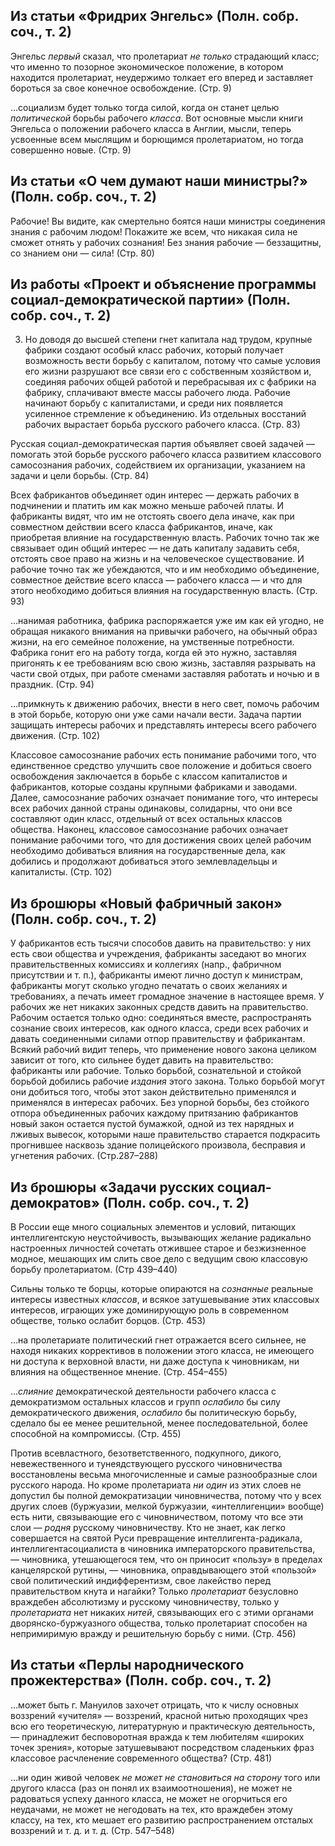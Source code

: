 
## Из статьи **«Фридрих Энгельс»** (Полн. собр. соч., т. 2)

Энгельс _первый_ сказал, что пролетариат _не только_ страдающий класс; что именно то позорное экономическое положение, в котором находится пролетариат, неудержимо толкает его вперед и заставляет бороться за свое конечное освобождение. (Стр. 9)

…социализм будет только тогда силой, когда он станет целью _политической_ борьбы рабочего _класса_. Вот основные мысли книги Энгельса о положении рабочего класса в Англии, мысли, теперь усвоенные всем мыслящим и борющимся пролетариатом, но тогда совершенно новые. (Стр. 9)

## Из статьи **«О чем думают наши министры?»** (Полн. собр. соч., т. 2)

Рабочие! Вы видите, как смертельно боятся наши министры соединения знания с рабочим людом! Покажите же всем, что никакая сила не сможет отнять у рабочих сознания! Без знания рабочие — беззащитны, со знанием они — сила! (Стр. 80)

## Из работы «Проект и объяснение программы социал-демократической партии» (Полн. собр. соч., т. 2)

3. Но доводя до высшей степени гнет капитала над трудом, крупные фабрики создают особый класс рабочих, который получает возможность вести борьбу с капиталом, потому что самые условия его жизни разрушают все связи его с собственным хозяйством и, соединяя рабочих общей работой и перебрасывая их с фабрики на фабрику, сплачивают вместе массы рабочего люда. Рабочие начинают борьбу с капиталистами, и среди них появляется усиленное стремление к объединению. Из отдельных восстаний рабочих вырастает борьба русского рабочего класса. (Стр. 83)

Русская социал-демократическая партия объявляет своей задачей — помогать этой борьбе русского рабочего класса развитием классового самосознания рабочих, содействием их организации, указанием на задачи и цели борьбы. (Стр. 84)

Всех фабрикантов объединяет один интерес — держать рабочих в подчинении и платить им как можно меньше рабочей платы. И фабриканты видят, что им не отстоять своего дела иначе, как при совместном действии всего класса фабрикантов, иначе, как приобретая влияние на государственную власть. Рабочих точно так же связывает один общий интерес — не дать капиталу задавить себя, отстоять свое право на жизнь и на человеческое существование. И рабочие точно так же убеждаются, что и им необходимо объединение, совместное действие всего класса — рабочего класса — и что для этого необходимо добиться влияния на государственную власть. (Стр. 93)

…нанимая работника, фабрика распоряжается уже им как ей угодно, не обращая никакого внимания на привычки рабочего, на обычный образ жизни, на его семейное положение, на умственные потребности. Фабрика гонит его на работу тогда, когда ей это нужно, заставляя пригонять к ее требованиям всю свою жизнь, заставляя разрывать на части свой отдых, при работе сменами заставляя работать и ночью и в праздник. (Стр. 94)

…примкнуть к движению рабочих, внести в него свет, помочь рабочим в этой борьбе, которую они уже сами начали вести. Задача партии защищать интересы рабочих и представлять интересы всего рабочего движения. (Стр. 102)

Классовое самосознание рабочих есть понимание рабочими того, что единственное средство улучшить свое положение и добиться своего освобождения заключается в борьбе с классом капиталистов и фабрикантов, которые созданы крупными фабриками и заводами. Далее, самосознание рабочих означает понимание того, что интересы всех рабочих данной страны одинаковы, солидарны, что они все составляют один класс, отдельный от всех остальных классов общества. Наконец, классовое самосознание рабочих означает понимание рабочими того, что для достижения своих целей рабочим необходимо добиваться влияния на государственные дела, как добились и продолжают добиваться этого землевладельцы и капиталисты. (Стр. 102)


## Из брошюры **«Новый фабричный закон»** (Полн. собр. соч., т. 2)

У фабрикантов есть тысячи способов давить на правительство: у них есть свои общества и учреждения, фабриканты заседают во многих правительственных комиссиях и коллегиях (напр., фабричном присутствии и т. п.), фабриканты имеют лично доступ к министрам, фабриканты могут сколько угодно печатать о своих желаниях и требованиях, а печать имеет громадное значение в настоящее время. У рабочих же нет никаких законных средств давить на правительство. Рабочим остается только одно: соединяться вместе, распространять сознание своих интересов, как одного класса, среди всех рабочих и давать соединенными силами отпор правительству и фабрикантам. Всякий рабочий видит теперь, что применение нового закона целиком зависит от того, кто сильнее будет давить на правительство: фабриканты или рабочие. Только борьбой, сознательной и стойкой борьбой добились рабочие _издания_ этого закона. Только борьбой могут они добиться того, чтобы этот закон действительно применялся и применялся в интересах рабочих. Без упорной борьбы, без стойкого отпора объединенных рабочих каждому притязанию фабрикантов новый закон остается пустой бумажкой, одной из тех нарядных и лживых вывесок, которыми наше правительство старается подкрасить прогнившее насквозь здание полицейского произвола, бесправия и угнетения рабочих. (Стр.287–288)
## Из брошюры «Задачи русских социал-демократов» (Полн. собр. соч., т. 2)

В России еще много социальных элементов и условий, питающих интеллигентскую неустойчивость, вызывающих желание радикально настроенных личностей сочетать отжившее старое и безжизненное модное, мешающих им слить свое дело с ведущим свою классовую борьбу пролетариатом. (Стр 439–440)

Сильны только те борцы, которые опираются на _сознанные_ реальные интересы известных _классов_, и всякое затушевывание этих классовых интересов, играющих уже доминирующую роль в современном обществе, только ослабит борцов. (Стр. 453)

…на пролетариате политический гнет отражается всего сильнее, не находя никаких коррективов в положении этого класса, не имеющего ни доступа к верховной власти, ни даже доступа к чиновникам, ни влияния на общественное мнение. (Стр. 454–455)

…_слияние_ демократической деятельности рабочего класса с демократизмом остальных классов и групп _ослабило_ бы силу демократического движения, _ослабило_ бы политическую борьбу, сделало бы ее менее решительной, менее последовательной, более способной на компромиссы. (Стр. 455)

Против всевластного, безответственного, подкупного, дикого, невежественного и тунеядствующего русского чиновничества восстановлены весьма многочисленные и самые разнообразные слои русского народа. Но кроме пролетариата _ни один_ из этих слоев не допустил бы полной демократизации чиновничества, потому что у всех других слоев (буржуазии, мелкой буржуазии, «интеллигенции» вообще) есть нити, связывающие его с чиновничеством, потому что все эти слои — _родня_ русскому чиновничеству. Кто не знает, как легко совершается на святой Руси превращение интеллигента-радикала, интеллигентасоциалиста в чиновника императорского правительства, — чиновника, утешающегося тем, что он приносит «пользу» в пределах канцелярской рутины, — чиновника, оправдывающего этой «пользой» свой политический индифферентизм, свое лакейство перед правительством кнута и нагайки? Только _пролетариат_ безусловно враждебен абсолютизму и русскому чиновничеству, только у _пролетариата_ нет никаких _нитей_, связывающих его с этими органами дворянско-буржуазного общества, только пролетариат способен на непримиримую вражду и решительную борьбу с ними. (Стр. 456)

## Из статьи «Перлы народнического прожектерства» (Полн. собр. соч., т. 2)

…может быть г. Мануилов захочет отрицать, что к числу основных воззрений «учителя» — воззрений, красной нитью проходящих чрез всю его теоретическую, литературную и практическую деятельность, — принадлежит бесповоротная вражда к тем любителям «широких точек зрения», которые затушевывают посредством сладеньких фраз классовое расчленение современного общества? (Стр. 481)

…ни один живой человек _не может не становиться на сторону_ того или другого класса (раз он понял их взаимоотношения), не может не радоваться успеху данного класса, не может не огорчиться его неудачами, не может не негодовать на тех, кто враждебен этому классу, на тех, кто мешает его развитию распространением отсталых воззрений и т. д. и т. д. (Стр. 547–548)